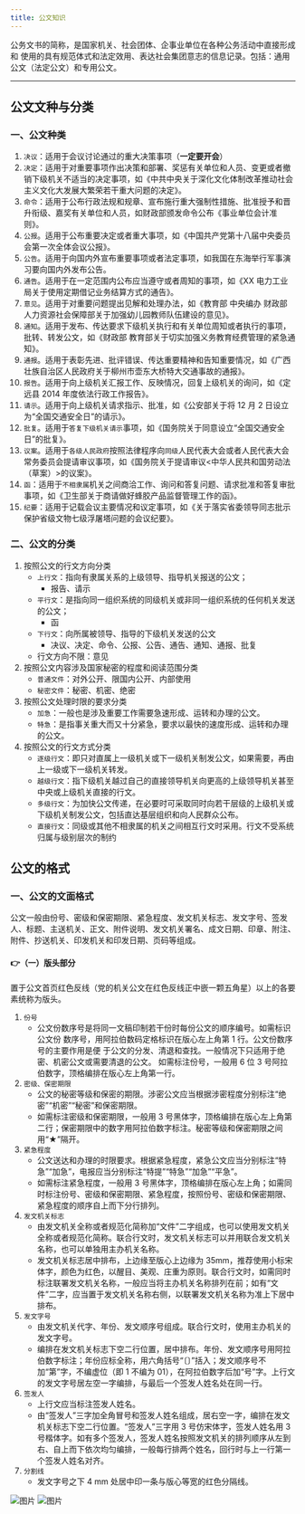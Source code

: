 ```yaml
---
title: 公文知识
---
```


公务文书的简称，是国家机关、社会团体、企事业单位在各种公务活动中直接形成和 使用的具有规范体式和法定效用、表达社会集团意志的信息记录。包括：通用公文（法定公文）和专用公文。

---

## 公文文种与分类
### 一、公文种类
1. `决议`：适用于会议讨论通过的重大决策事项（**一定要开会**）
2. `决定`：适用于对重要事项作出决策和部署、奖惩有关单位和人员、变更或者撤销下级机关不适当的决定事项，如《中共中央关于深化文化体制改革推动社会主义文化大发展大繁荣若干重大问题的决定》。
3. `命令`：适用于公布行政法规和规章、宣布施行重大强制性措施、批准授予和晋升衔级、嘉奖有关单位和人员，如财政部颁发命令公布《事业单位会计准则》。
4. `公报`。适用于公布重要决定或者重大事项，如《中国共产党第十八届中央委员会第一次全体会议公报》。
5. `公告`。适用于向国内外宣布重要事项或者法定事项，如我国在东海举行军事演习要向国内外发布公告。
6. `通告`。适用于在一定范围内公布应当遵守或者周知的事项，如《XX 电力工业局关于使用定期借记业务结算方式的通告》。
7. `意见`。适用于对重要问题提出见解和处理办法，如《教育部 中央编办 财政部 人力资源社会保障部关于加强幼儿园教师队伍建设的意见》。
8. `通知`。适用于发布、传达要求下级机关执行和有关单位周知或者执行的事项，批转、转发公文，如《财政部 教育部关于切实加强义务教育经费管理的紧急通知》。
9. `通报`。适用于表彰先进、批评错误、传达重要精神和告知重要情况，如《广西壮族自治区人民政府关于柳州市壶东大桥特大交通事故的通报》。
10. `报告`。适用于向上级机关汇报工作、反映情况，回复上级机关的询问，如《定远县 2014 年度依法行政工作报告》。
11. `请示`。适用于向上级机关请求指示、批准，如《公安部关于将 12 月 2 日设立为“全国交通安全日”的请示》。
12. `批复`。适用于`答复下级机关请示`事项，如《国务院关于同意设立“全国交通安全日”的批复》。
13. `议案`。适用于`各级人民政府`按照法律程序向`同级`人民代表大会或者人民代表大会常务委员会提请审议事项，如《国务院关于提请审议<中华人民共和国劳动法（草案）>的议案》。
14. `函`：适用于`不相隶属`机关之间商洽工作、询问和答复问题、请求批准和答复审批事项，如《卫生部关于商请做好蜂胶产品监督管理工作的函》。
15. `纪要`：适用于记载会议主要情况和议定事项，如《关于落实省委领导同志批示保护省级文物七级浮屠塔问题的会议纪要》。

### 二、公文的分类
1. 按照公文的行文方向分类
   - `上行文`：指向有隶属关系的上级领导、指导机关报送的公文；
     - 报告、请示
   - `平行文`：是指向同一组织系统的同级机关或非同一组织系统的任何机关发送的公文；
     - 函
   - `下行文`：向所属被领导、指导的下级机关发送的公文
     - 决议、决定、命令、公报、公告、通告、通知、通报、批复
   - 行文方向不限：意见
2. 按照公文内容涉及国家秘密的程度和阅读范围分类
   - `普通文件`：对外公开、限国内公开、内部使用
   - `秘密文件`：秘密、机密、绝密
3. 按照公文处理时限的要求分类
   - `加急`：一般也是涉及重要工作需要急速形成、运转和办理的公文。
   - `特急`：是指事关重大而又十分紧急，要求以最快的速度形成、运转和办理的公文。
4. 按照公文的行文方式分类
   - `逐级行文`：即只对直属上一级机关或下一级机关制发公文，如果需要，再由上一级或下一级机关转发。
   - `越级行文`：指下级机关越过自己的直接领导机关向更高的上级领导机关甚至中央或上级机关直接的行文。
   - `多级行文`：为加快公文传递，在必要时可采取同时向若干层级的上级机关或下级机关制发公文，包括直达基层组织和向人民群众公布。
   - `直接行文`：同级或其他不相隶属的机关之间相互行文时采用。行文不受系统归属与级别层次的制约

## 公文的格式
### 一、公文的文面格式
公文一般由份号、密级和保密期限、紧急程度、发文机关标志、发文字号、签发人、标题、主送机关、正文、附件说明、发文机关署名、成文日期、印章、附注、附件、抄送机关、印发机关和印发日期、页码等组成。
#### 👉（一）版头部分
置于公文首页红色反线（党的机关公文在红色反线正中嵌一颗五角星）以上的各要素统称为版头。
1. `份号`
   - 公文份数序号是将同一文稿印制若干份时每份公文的顺序编号。如需标识公文份
     数序号，用阿拉伯数码定格标识在版心左上角第 1 行。公文份数序号的主要作用是便
     于公文的分发、清退和查找。一般情况下只适用于绝密、机密公文或需要清退的公文。
     如需标注份号，一般用 6 位 3 号阿拉伯数字，顶格编排在版心左上角第一行。
2. `密级、保密期限`
   - 公文的秘密等级和保密的期限。涉密公文应当根据涉密程度分别标注“绝密”“机密”“秘密”和保密期限。
   - 如需标注密级和保密期限，一般用 3 号黑体字，顶格编排在版心左上角第二行；保密期限中的数字用阿拉伯数字标注。秘密等级和保密期限之间用“★”隔开。
3. `紧急程度`
   - 公文送达和办理的时限要求。根据紧急程度，紧急公文应当分别标注“特急”“加急”，电报应当分别标注“特提”“特急”“加急”“平急”。
   - 如需标注紧急程度，一般用 3 号黑体字，顶格编排在版心左上角；如需同时标注份号、密级和保密期限、紧急程度，按照份号、密级和保密期限、紧急程度的顺序自上而下分行排列。
4. `发文机关标志`
   - 由发文机关全称或者规范化简称加“文件”二字组成，也可以使用发文机关全称或者规范化简称。联合行文时，发文机关标志可以并用联合发文机关名称，也可以单独用主办机关名称。
   - 发文机关标志居中排布，上边缘至版心上边缘为 35mm，推荐使用小标宋体字，颜色为红色，以醒目、美观、庄重为原则。联合行文时，如需同时标注联署发文机关名称，一般应当将主办机关名称排列在前；如有“文件”二字，应当置于发文机关名称右侧，以联署发文机关名称为准上下居中排布。
5. `发文字号`
   - 由发文机关代字、年份、发文顺序号组成。联合行文时，使用主办机关的发文字号。
   - 编排在发文机关标志下空二行位置，居中排布。年份、发文顺序号用阿拉伯数字标注；年份应标全称，用六角括号“〔〕”括入；发文顺序号不加“第”字，不编虚位（即 1 不编为 01），在阿拉伯数字后加“号”字。上行文的发文字号居左空一字编排，与最后一个签发人姓名处在同一行。
6. `签发人`
   - 上行文应当标注签发人姓名。
   - 由“签发人”三字加全角冒号和签发人姓名组成，居右空一字，编排在发文机关标志下空二行位置。“签发人”三字用 3 号仿宋体字，签发人姓名用 3 号楷体字。如有多个签发人，签发人姓名按照发文机关的排列顺序从左到右、自上而下依次均匀编排，一般每行排两个姓名，回行时与上一行第一个签发人姓名对齐。
7. `分割线`
   - 发文字号之下 4 mm 处居中印一条与版心等宽的红色分隔线。

![图片](https://czxcab.cn/file/docs/1713165615659.jpg)
![图片](https://czxcab.cn/file/docs/1713165637388.jpg)